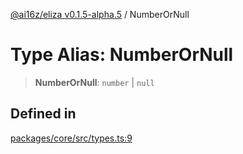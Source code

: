 [@ai16z/eliza v0.1.5-alpha.5](../index.md) / NumberOrNull

# Type Alias: NumberOrNull

> **NumberOrNull**: `number` \| `null`

## Defined in

[packages/core/src/types.ts:9](https://github.com/roschler/eliza/blob/main/packages/core/src/types.ts#L9)
